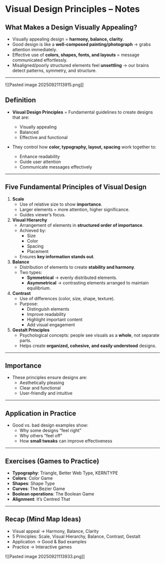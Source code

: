 # Visual Design Principles – Notes

## What Makes a Design Visually Appealing?

- Visually appealing design = **harmony, balance, clarity**.
- Good design is like a **well-composed painting/photograph** → grabs attention immediately.
- Effective use of **colors, shapes, fonts, and layouts** = message communicated effortlessly.
- Misaligned/poorly structured elements feel **unsettling** → our brains detect patterns, symmetry, and structure.

---

![[Pasted image 20250921113915.png]]
## Definition

- **Visual Design Principles** = Fundamental guidelines to create designs that are:
    - Visually appealing
    - Balanced
    - Effective and functional
- They control how **color, typography, layout, spacing** work together to:
    
    - Enhance readability
    - Guide user attention
    - Communicate messages effectively

---

## Five Fundamental Principles of Visual Design

1. **Scale**
    - Use of relative size to show **importance**.
    - Larger elements = more attention, higher significance.
    - Guides viewer’s focus.
2. **Visual Hierarchy**
    - Arrangement of elements in **structured order of importance**.
    - Achieved by:
        - Size
        - Color
        - Spacing
        - Placement
    - Ensures **key information stands out**.
3. **Balance**
    - Distribution of elements to create **stability and harmony**.
    - Two types:
        - **Symmetrical** → evenly distributed elements.
        - **Asymmetrical** → contrasting elements arranged to maintain equilibrium.
4. **Contrast**
    - Use of differences (color, size, shape, texture).
    - Purpose:
        - Distinguish elements
        - Improve readability
        - Highlight important content
        - Add visual engagement
5. **Gestalt Principles**
    - Psychological concepts: people see visuals as a **whole**, not separate parts.
    - Helps create **organized, cohesive, and easily understood** designs.

---

## Importance

- These principles ensure designs are:
    - Aesthetically pleasing
    - Clear and functional
    - User-friendly and intuitive

---

## Application in Practice

- Good vs. bad design examples show:
    - Why some designs “feel right”
    - Why others “feel off”
    - How **small tweaks** can improve effectiveness

---

## Exercises (Games to Practice)

- **Typography**: Triangle, Better Web Type, KERNTYPE
- **Colors**: Color Game
- **Shapes**: Shape Type
- **Curves**: The Bezier Game
- **Boolean operations**: The Boolean Game
- **Alignment**: It’s Centred That

---

## Recap (Mind Map Ideas)

- Visual appeal → Harmony, Balance, Clarity
- 5 Principles: Scale, Visual Hierarchy, Balance, Contrast, Gestalt
- Application → Good & Bad examples
- Practice → Interactive games

![[Pasted image 20250921113933.png]]